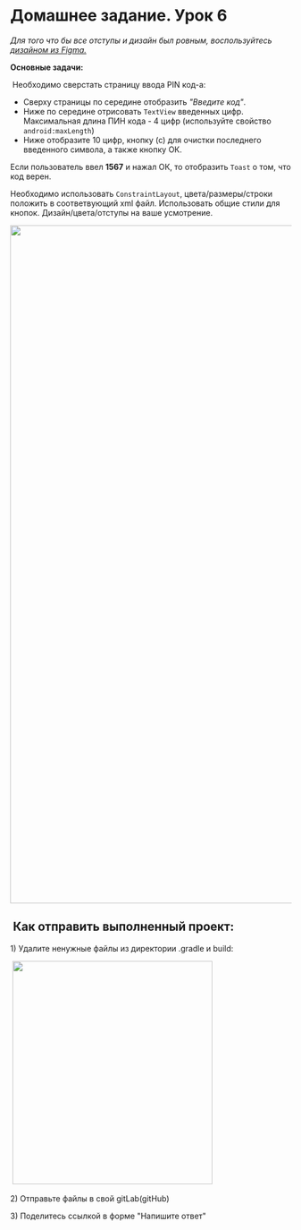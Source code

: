 <h1>Домашнее задание. Урок 6</h1>

<p><em>Для того что бы все отступы и дизайн был ровным, воспользуйтесь <a href="https://www.figma.com/file/wUMKwvYvomG7L3OTuerHhf/?node-id=3693%3A292" rel="noopener noreferrer nofollow">дизайном из Figma.</a> </em></p>

<p><strong>Основные задачи:</strong></p>

<p> Необходимо сверстать страницу ввода PIN код-а:</p>

<ul>
	<li>Сверху страницы по середине отобразить <em>"Введите код"</em>.</li>
	<li>Ниже по середине отрисовать <code>TextView</code> введенных цифр. Максимальная длина ПИН кода - 4 цифр (используйте свойство <code>android:maxLength</code>)</li>
	<li>Ниже отобразите 10 цифр, кнопку (с) для очистки последнего введенного символа, а также кнопку ОК.</li>
</ul>

<p>Если пользователь ввел <strong>1567</strong> и нажал ОК, то отобразить <code>Toast</code> о том, что код верен.</p>

<p>Необходимо использовать <code>ConstraintLayout</code>, цвета/размеры/строки положить в соответвующий xml файл. Использовать общие стили для кнопок. Дизайн/цвета/отступы на ваше усмотрение.</p>

<p><img alt="" height="1212" name="Снимок экрана 2022-04-22 в 12.12.38.png" src="https://ucarecdn.com/c7fa1c52-ee63-4488-a473-c50a5ed9e0a2/" width="636"></p>

<h2> Как отправить выполненный проект:</h2>

<p>1) Удалите ненужные файлы из директории .gradle и build:</p>

<p> <img alt="" height="399" name="Снимок экрана 2022-03-17 в 17.19.19.png" src="https://ucarecdn.com/0499e2b3-4102-4f7a-8a53-6774a145947d/" width="358"></p>

<p>2) Отправьте файлы в свой gitLab(gitHub)</p>

<p>3) Поделитесь ссылкой в форме "Напишите ответ"</p>